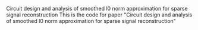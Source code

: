 Circuit design and analysis of smoothed l0 norm approximation for sparse signal reconstruction 
This is the code for paper "Circuit design and analysis of smoothed l0 norm approximation for sparse signal reconstruction"
